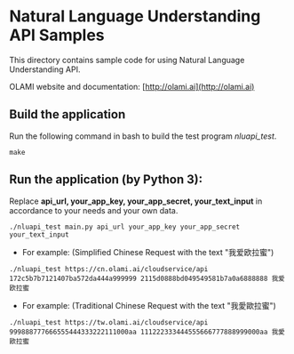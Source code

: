 # Natural Language Understanding API Samples

This directory contains sample code for using Natural Language Understanding API.

OLAMI website and documentation: [http://olami.ai](http://olami.ai)

## Build the application

Run the following command in bash to build the test program *nluapi_test*.

```
make
```

## Run the application (by Python 3):

Replace **api_url, your_app_key, your_app_secret, your_text_input** in accordance to your needs and your own data.

```
./nluapi_test main.py api_url your_app_key your_app_secret your_text_input
```

- For example: (Simplified Chinese Request with the text "我爱欧拉蜜")

```
./nluapi_test https://cn.olami.ai/cloudservice/api 172c5b7b7121407ba572da444a999999 2115d0888bd049549581b7a0a6888888 我爱欧拉蜜
```

- For example: (Traditional Chinese Request with the text "我愛歐拉蜜")

```
./nluapi_test https://tw.olami.ai/cloudservice/api 999888777666555444333222111000aa 111222333444555666777888999000aa 我愛歐拉蜜
```
